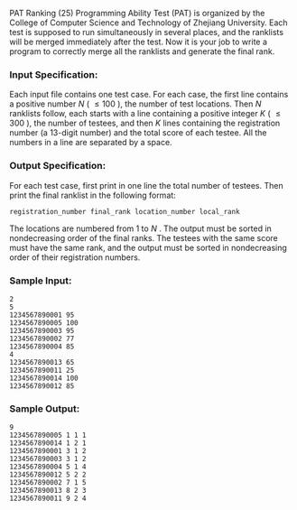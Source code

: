 PAT Ranking (25)
Programming Ability Test (PAT) is organized by the College of Computer Science
and Technology of Zhejiang University. Each test is supposed to run
simultaneously in several places, and the ranklists will be merged immediately
after the test. Now it is your job to write a program to correctly merge all
the ranklists and generate the final rank.

### Input Specification:

Each input file contains one test case. For each case, the first line contains
a positive number $N$ ( $\le 100$ ), the number of test locations. Then $N$
ranklists follow, each starts with a line containing a positive integer $K$ (
$\le 300$ ), the number of testees, and then $K$ lines containing the
registration number (a 13-digit number) and the total score of each testee.
All the numbers in a line are separated by a space.

### Output Specification:

For each test case, first print in one line the total number of testees. Then
print the final ranklist in the following format:

    
    
    registration_number final_rank location_number local_rank
    

The locations are numbered from 1 to $N$ . The output must be sorted in
nondecreasing order of the final ranks. The testees with the same score must
have the same rank, and the output must be sorted in nondecreasing order of
their registration numbers.

### Sample Input:

    
    
    2
    5
    1234567890001 95
    1234567890005 100
    1234567890003 95
    1234567890002 77
    1234567890004 85
    4
    1234567890013 65
    1234567890011 25
    1234567890014 100
    1234567890012 85
    

### Sample Output:

    
    
    9
    1234567890005 1 1 1
    1234567890014 1 2 1
    1234567890001 3 1 2
    1234567890003 3 1 2
    1234567890004 5 1 4
    1234567890012 5 2 2
    1234567890002 7 1 5
    1234567890013 8 2 3
    1234567890011 9 2 4
    


